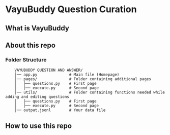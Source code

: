 # VayuBuddy Question Curation

## What is VayuBuddy

## About this repo

### Folder Structure

```
    VAYUBUDDY QUESTION AND ANSWER/
    │── app.py              # Main file (Homepage)
    │── pages/              # Folder containing additional pages
    │   ├── questions.py    # First page
    │   ├── execute.py      # Second page
    │── utils/              # Folder containing functions needed while adding and editing questions
    │   ├── questions.py    # First page
    │   ├── execute.py      # Second page
    │── output.jsonl        # Your data file
```


## How to use this repo
